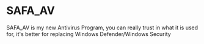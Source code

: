 # SAFA_AV
SAFA_AV is my new Antivirus Program, you can really trust in what it is used for, it's better for replacing Windows Defender/Windows Security
